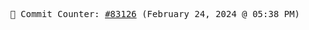 <p align="center">
    <samp>
        📮 Commit Counter: <a href="https://github.com/Javascript-void0/Javascript-void0/commits/main">#83126</a> (February 24, 2024 @ 05:38 PM)
    </samp>
</p>